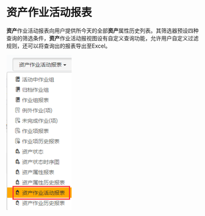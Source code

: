 # 资产作业活动报表
**资产**作业活动报表向用户提供所今天的全部**资产**属性历史列表。其筛选器预设四种查询的筛选条件，**资产**作业活动报视图设有自定义查询功能，允许用户自定义过滤规则，还可以将查询出的报表导出至Excel。

![](./images/资产作业活动报表.png)